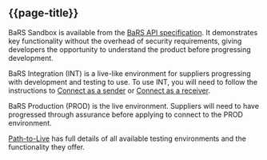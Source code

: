 ## {{page-title}}


BaRS Sandbox is available from the [BaRS API specification](https://digital.nhs.uk/developer/api-catalogue/booking-and-referral-fhir/v1.3.0). It demonstrates key functionality without the overhead of security requirements, giving developers the opportunity to understand the product before progressing development.

BaRS Integration (INT) is a live-like environment for suppliers progressing with development and testing to use.  To use INT, you will need to follow the instructions to [Connect as a sender](https://simplifier.net/guide/nhsbookingandreferralstandard/Home/Build/Testing-and-Environments/Connect-as-a-sender.page.md) or [Connect as a receiver](https://simplifier.net/guide/nhsbookingandreferralstandard/Home/Build/Testing-and-Environments/Connect-as-a-receiver.page.md).

BaRS Production (PROD) is the live environment.  Suppliers will need to have progressed through assurance before applying to connect to the PROD environment.

[Path-to-Live](https://digital.nhs.uk/services/path-to-live-environments#environments) has full details of all available testing environments and the functionality they offer.
